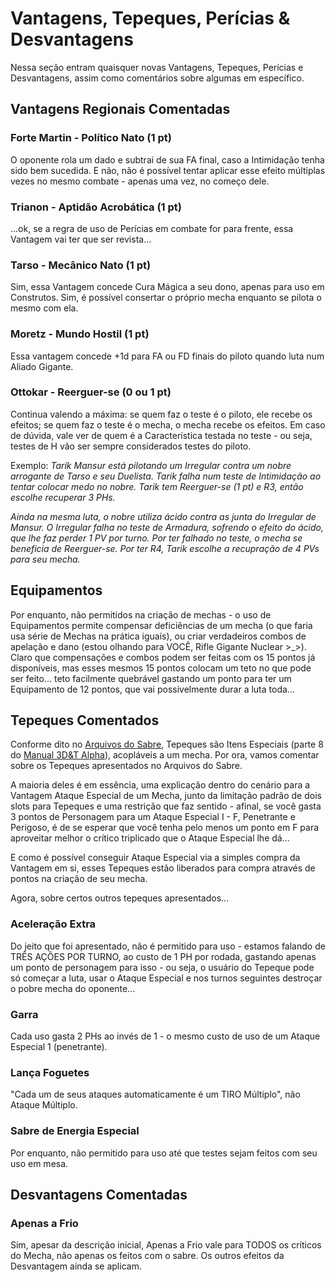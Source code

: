# Vantagens, Tepeques, Perícias & Desvantagens

Nessa seção entram quaisquer novas Vantagens, Tepeques, Perícias e Desvantagens, assim como comentários sobre algumas em específico.

## Vantagens Regionais Comentadas

### Forte Martin - Político Nato (1 pt)

O oponente rola um dado e subtrai de sua FA final, caso a Intimidação tenha sido bem sucedida. E não, não é possível tentar aplicar esse efeito múltiplas vezes no mesmo combate - apenas uma vez, no começo dele.

### Trianon - Aptidão Acrobática (1 pt)

...ok, se a regra de uso de Perícias em combate for para frente, essa Vantagem vai ter que ser revista...

### Tarso - Mecânico Nato (1 pt)

Sim, essa Vantagem concede Cura Mágica a seu dono, apenas para uso em Construtos. Sim, é possível consertar o próprio mecha enquanto se pilota o mesmo com ela.

### Moretz - Mundo Hostil (1 pt)

Essa vantagem concede +1d para FA ou FD finais do piloto quando luta num Aliado Gigante.

### Ottokar - Reerguer-se (0 ou 1 pt)

Continua valendo a máxima: se quem faz o teste é o piloto, ele recebe os efeitos; se quem faz o teste é o mecha, o mecha recebe os efeitos. Em caso de dúvida, vale ver de quem é a Característica testada no teste - ou seja, testes de H vão ser sempre considerados testes do piloto.

Exemplo: _Tarik Mansur está pilotando um Irregular contra um nobre arrogante de Tarso e seu Duelista. Tarik falha num teste de Intimidação ao tentar colocar medo no nobre. Tarik tem Reerguer-se (1 pt) e R3, então escolhe recuperar 3 PHs._

_Ainda na mesma luta, o nobre utiliza ácido contra as junta do Irregular de Mansur. O Irregular falha no teste de Armadura, sofrendo o efeito do ácido, que lhe faz perder 1 PV por turno. Por ter falhado no teste, o mecha se beneficia de Reerguer-se. Por ter R4, Tarik escolhe a recupração de 4 PVs para seu mecha._

## Equipamentos

Por enquanto, não permitidos na criação de mechas - o uso de Equipamentos permite compensar deficiências de um mecha (o que faria usa série de Mechas na prática iguais), ou criar verdadeiros combos de apelação e dano (estou olhando para VOCÊ, Rifle Gigante Nuclear >_>). Claro que compensações e combos podem ser feitas com os 15 pontos já disponíveis, mas esses mesmos 15 pontos colocam um teto no que pode ser feito... teto facilmente quebrável gastando um ponto para ter um Equipamento de 12 pontos, que vai possivelmente durar a luta toda...

## Tepeques Comentados

Conforme dito no [Arquivos do Sabre](https://jamboeditora.com.br/produto/arquivos-do-sabre/), Tepeques são Itens Especiais (parte 8 do [Manual 3D&T Alpha](https://jamboeditora.com.br/produto/manual-3det-alpha-edicao-revisada-digital/)), acopláveis a um mecha. Por ora, vamos comentar sobre os Tepeques apresentados no Arquivos do Sabre.

A maioria deles é em essência, uma explicação dentro do cenário para a Vantagem Ataque Especial de um Mecha, junto da limitação padrão de dois slots para Tepeques e uma restrição que faz sentido - afinal, se você gasta 3 pontos de Personagem para um Ataque Especial I - F, Penetrante e Perigoso, é de se esperar que você tenha pelo menos um ponto em F para aproveitar melhor o crítico triplicado que o Ataque Especial lhe dá...

E como é possível conseguir Ataque Especial via a simples compra da Vantagem em si, esses Tepeques estão liberados para compra através de pontos na criação de seu mecha.

Agora, sobre certos outros tepeques apresentados...

### Aceleração Extra

Do jeito que foi apresentado, não é permitido para uso - estamos falando de TRÊS AÇÕES POR TURNO, ao custo de 1 PH por rodada, gastando apenas um ponto de personagem para isso - ou seja, o usuário do Tepeque pode só começar a luta, usar o Ataque Especial e nos turnos seguintes destroçar o pobre mecha do oponente...

### Garra

Cada uso gasta 2 PHs ao invés de 1 - o mesmo custo de uso de um Ataque Especial 1 (penetrante).

### Lança Foguetes

"Cada um de seus ataques automaticamente é um TIRO Múltiplo", não Ataque Múltiplo.

### Sabre de Energia Especial

Por enquanto, não permitido para uso até que testes sejam feitos com seu uso em mesa.

## Desvantagens Comentadas

### Apenas a Frio

Sim, apesar da descrição inicial, Apenas a Frio vale para TODOS os críticos do Mecha, não apenas os feitos com o sabre. Os outros efeitos da Desvantagem ainda se aplicam.
